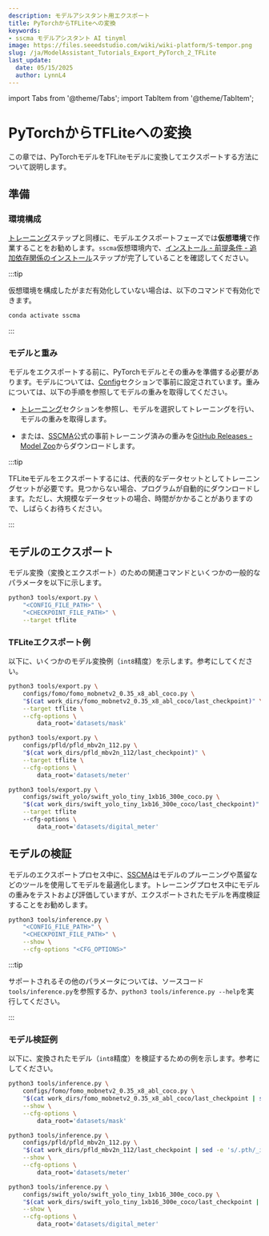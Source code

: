 ```yaml
---
description: モデルアシスタント用エクスポート
title: PyTorchからTFLiteへの変換
keywords:
- sscma モデルアシスタント AI tinyml 
image: https://files.seeedstudio.com/wiki/wiki-platform/S-tempor.png
slug: /ja/ModelAssistant_Tutorials_Export_PyTorch_2_TFLite
last_update:
  date: 05/15/2025
  author: LynnL4
---
```



import Tabs from '@theme/Tabs';
import TabItem from '@theme/TabItem';

# PyTorchからTFLiteへの変換

この章では、PyTorchモデルをTFLiteモデルに変換してエクスポートする方法について説明します。

## 準備

### 環境構成

[トレーニング](/ja/ModelAssistant_Tutorials_Training_Overview)ステップと同様に、モデルエクスポートフェーズでは**仮想環境**で作業することをお勧めします。`sscma`仮想環境内で、[インストール - 前提条件 - 追加依存関係のインストール](/ja/ModelAssistant_Introduce_Installation#step-4-install-extra-dependencies-optional)ステップが完了していることを確認してください。

:::tip

仮想環境を構成したがまだ有効化していない場合は、以下のコマンドで有効化できます。

```sh
conda activate sscma
```

:::

### モデルと重み

モデルをエクスポートする前に、PyTorchモデルとその重みを準備する必要があります。モデルについては、[Config](/ja/ModelAssistant_Tutorials_Config)セクションで事前に設定されています。重みについては、以下の手順を参照してモデルの重みを取得してください。

- [トレーニング](/ja/ModelAssistant_Tutorials_Training_Overview)セクションを参照し、モデルを選択してトレーニングを行い、モデルの重みを取得します。

- または、[SSCMA](https://github.com/Seeed-Studio/ModelAssistant)公式の事前トレーニング済みの重みを[GitHub Releases - Model Zoo](https://github.com/Seeed-Studio/ModelAssistantreleases/tag/model_zoo)からダウンロードします。

:::tip

TFLiteモデルをエクスポートするには、代表的なデータセットとしてトレーニングセットが必要です。見つからない場合、プログラムが自動的にダウンロードします。ただし、大規模なデータセットの場合、時間がかかることがありますので、しばらくお待ちください。

:::

## モデルのエクスポート

モデル変換（変換とエクスポート）のための関連コマンドといくつかの一般的なパラメータを以下に示します。

```sh
python3 tools/export.py \
    "<CONFIG_FILE_PATH>" \
    "<CHECKPOINT_FILE_PATH>" \
    --target tflite
```

### TFLiteエクスポート例

以下に、いくつかのモデル変換例（`int8`精度）を示します。参考にしてください。

<Tabs>

<TabItem value="FOMOモデル変換" label="FOMOモデル変換">

```sh
python3 tools/export.py \
    configs/fomo/fomo_mobnetv2_0.35_x8_abl_coco.py \
    "$(cat work_dirs/fomo_mobnetv2_0.35_x8_abl_coco/last_checkpoint)" \
    --target tflite \
    --cfg-options \
        data_root='datasets/mask'

```

</TabItem>

<TabItem value="PFLDモデル変換" label="PFLDモデル変換">

```sh
python3 tools/export.py \
    configs/pfld/pfld_mbv2n_112.py \
    "$(cat work_dirs/pfld_mbv2n_112/last_checkpoint)" \
    --target tflite \
    --cfg-options \
        data_root='datasets/meter'
```

</TabItem>

<TabItem value="SWIFT-YOLOモデル変換" label="SWIFT-YOLOモデル変換">

```sh
python3 tools/export.py \
    configs/swift_yolo/swift_yolo_tiny_1xb16_300e_coco.py \
    "$(cat work_dirs/swift_yolo_tiny_1xb16_300e_coco/last_checkpoint)" \
    --target tflite
    --cfg-options \
        data_root='datasets/digital_meter'
```

</TabItem>

</Tabs>


## モデルの検証

モデルのエクスポートプロセス中に、[SSCMA](https://github.com/Seeed-Studio/ModelAssistant)はモデルのプルーニングや蒸留などのツールを使用してモデルを最適化します。トレーニングプロセス中にモデルの重みをテストおよび評価していますが、エクスポートされたモデルを再度検証することをお勧めします。

```sh
python3 tools/inference.py \
    "<CONFIG_FILE_PATH>" \
    "<CHECKPOINT_FILE_PATH>" \
    --show \
    --cfg-options "<CFG_OPTIONS>"
```

:::tip

サポートされるその他のパラメータについては、ソースコード`tools/inference.py`を参照するか、`python3 tools/inference.py --help`を実行してください。

:::

### モデル検証例

以下に、変換されたモデル（`int8`精度）を検証するための例を示します。参考にしてください。

<Tabs>

<TabItem value="FOMOモデル検証" label="FOMOモデル検証">

```sh
python3 tools/inference.py \
    configs/fomo/fomo_mobnetv2_0.35_x8_abl_coco.py \
    "$(cat work_dirs/fomo_mobnetv2_0.35_x8_abl_coco/last_checkpoint | sed -e 's/.pth/_int8.tflite/g')" \
    --show \
    --cfg-options \
        data_root='datasets/mask'
```

</TabItem>

<TabItem value="PFLDモデル検証" label="PFLDモデル検証">

```sh
python3 tools/inference.py \
    configs/pfld/pfld_mbv2n_112.py \
    "$(cat work_dirs/pfld_mbv2n_112/last_checkpoint | sed -e 's/.pth/_int8.tflite/g')" \
    --show \
    --cfg-options \
        data_root='datasets/meter'
```

</TabItem>

<TabItem value="SWIFT-YOLOモデル検証" label="SWIFT-YOLOモデル検証">

```sh
python3 tools/inference.py \
    configs/swift_yolo/swift_yolo_tiny_1xb16_300e_coco.py \
    "$(cat work_dirs/swift_yolo_tiny_1xb16_300e_coco/last_checkpoint | sed -e 's/.pth/_int8.tflite/g')" \
    --show \
    --cfg-options \
        data_root='datasets/digital_meter'
```

</TabItem>

</Tabs>